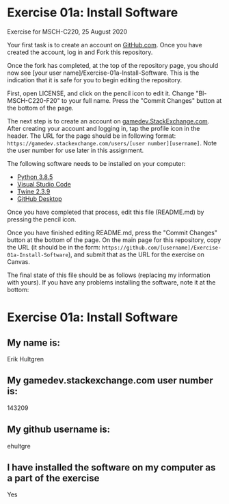 # Exercise 01a: Install Software
Exercise for MSCH-C220, 25 August 2020

Your first task is to create an account on [GitHub.com](https://github.com/). Once you have created the account, log in and Fork this repository.

Once the fork has completed, at the top of the repository page, you should now see [your user name]/Exercise-01a-Install-Software. This is the indication that it is safe for you to begin editing the repository.

First, open LICENSE, and click on the pencil icon to edit it. Change "Bl-MSCH-C220-F20" to your full name. Press the "Commit Changes" button at the bottom of the page.

The next step is to create an account on [gamedev.StackExchange.com](https://gamedev.stackexchange.com/). After creating your account and logging in, tap the profile icon in the header. The URL for the page should be in following format: `https://gamedev.stackexchange.com/users/[user number][username]`. Note the user number for use later in this assignment.

The following software needs to be installed on your computer:

 * [Python 3.8.5](https://www.python.org/downloads/)
 * [Visual Studio Code](https://code.visualstudio.com/)
 * [Twine 2.3.9](http://twinery.org/)
 * [GitHub Desktop](https://desktop.github.com/)

Once you have completed that process, edit this file (README.md) by pressing the pencil icon.

Once you have finished editing README.md, press the "Commit Changes" button at the bottom of the page. On the main page for this repository, copy the URL (it should be in the form: `https://github.com/[username]/Exercise-01a-Install-Software`), and submit that as the URL for the exercise on Canvas.

The final state of this file should be as follows (replacing my information with yours). If you have any problems installing the software, note it at the bottom:
# Exercise 01a: Install Software

## My name is:
Erik Hultgren

## My gamedev.stackexchange.com user number is:
143209

## My github username is:
ehultgre

## I have installed the software on my computer as a part of the exercise
Yes
